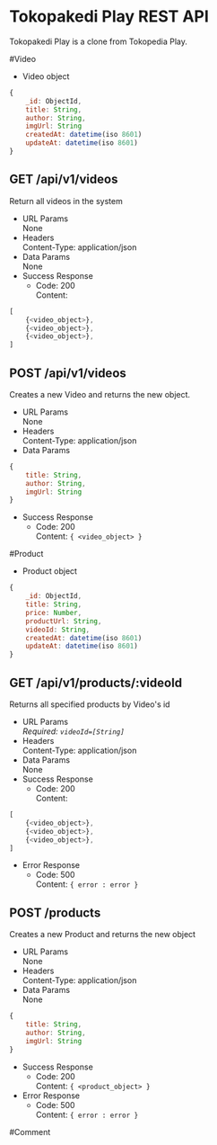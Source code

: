 # Tokopakedi Play REST API

Tokopakedi Play is a clone from Tokopedia Play.

#Video

<ul>
    <li>Video object</li>
</ul>

```javascript
{
    _id: ObjectId,
    title: String,
    author: String,
    imgUrl: String
    createdAt: datetime(iso 8601)
    updateAt: datetime(iso 8601)
}
```

## GET /api/v1/videos

Return all videos in the system

<ul>
    <li>URL Params<br>None</li>
    <li>Headers<br>Content-Type: application/json</li>
    <li>Data Params<br>None</li>
    <li>Success Response<br>
        <ul>
            <li>Code: 200<br>Content:</li>
        </ul>
    </li>
</ul>

```javascript
[
    {<video_object>},
    {<video_object>},
    {<video_object>},
]
```

## POST /api/v1/videos

Creates a new Video and returns the new object.

<ul>
    <li>URL Params<br>None</li>
    <li>Headers<br>Content-Type: application/json</li>
    <li>Data Params</li>
</ul>

```javascript
{
    title: String,
    author: String,
    imgUrl: String
}
```

<ul>
    <li>Success Response<br>
        <ul>
            <li>Code: 200<br>Content: <code>{ &lt;video_object&gt; }</code></li>
        </ul>
    </li>
</ul>

#Product

<ul>
    <li>Product object</li>
</ul>

```javascript
{
    _id: ObjectId,
    title: String,
    price: Number,
    productUrl: String,
    videoId: String,
    createdAt: datetime(iso 8601)
    updateAt: datetime(iso 8601)
}
```

## GET /api/v1/products/:videoId

Returns all specified products by Video's id

<ul>
    <li>URL Params<br><i>Required: <code>videoId=[String]</code></i></li>
    <li>Headers<br>Content-Type: application/json</li>
    <li>Data Params<br>None</li>
    <li>Success Response<br>
        <ul>
            <li>Code: 200<br>Content:</li>
        </ul>
    </li>
</ul>

```javascript
[
    {<video_object>},
    {<video_object>},
    {<video_object>},
]
```

<ul>
    <li>Error Response<br>
        <ul>
            <li>Code: 500<br>Content: <code>{ error : error }</code></li>
        </ul>
    </li>
</ul>

## POST /products

Creates a new Product and returns the new object

<ul>
    <li><bold>URL Params</bold><br>None</li>
    <li>Headers<br>Content-Type: application/json</li>
    <li>Data Params<br>None</li>
</ul>

```javascript
{
    title: String,
    author: String,
    imgUrl: String
}
```

<ul>
    <li>Success Response<br>
        <ul>
            <li>Code: 200<br>Content: <code>{ &lt;product_object&gt; }</code></li>
        </ul>
    </li>
    <li>Error Response<br>
        <ul>
            <li>Code: 500<br>Content: <code>{ error : error }</code></li>
        </ul>
    </li>
</ul>

#Comment
